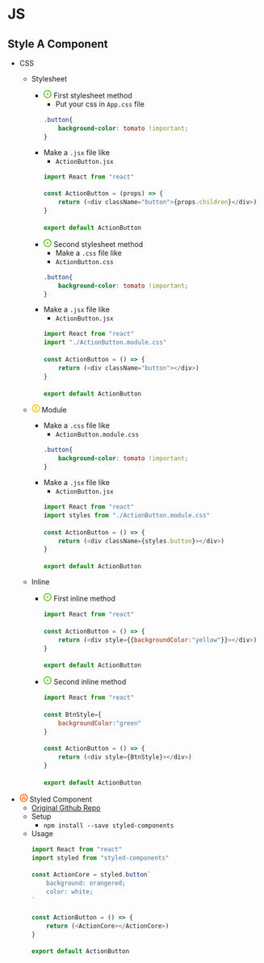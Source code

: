 # JS
## Style A Component
- CSS
    - Stylesheet
        - ![](../../../-/1.png) First stylesheet method
            - Put your css in `App.css` file
            ~~~css
            .button{
                background-color: tomato !important;
            }
            ~~~
        - Make a `.jsx` file like
            - `ActionButton.jsx`
            ~~~js
            import React from "react"

            const ActionButton = (props) => {
                return (<div className="button">{props.children}</div>)
            }

            export default ActionButton
            ~~~
        - ![](../../../-/1.png) Second stylesheet method
            - Make a `.css` file like
            - `ActionButton.css`
            ~~~css
            .button{
                background-color: tomato !important;
            }
            ~~~
        - Make a `.jsx` file like
            - `ActionButton.jsx`
            ~~~js
            import React from "react"
            import "./ActionButton.module.css"

            const ActionButton = () => {
                return (<div className="button"></div>)
            }

            export default ActionButton
            ~~~
    - ![](../../../-/2.png) Module
        - Make a `.css` file like
            - `ActionButton.module.css`
            ~~~css
            .button{
                background-color: tomato !important;
            }
            ~~~
        - Make a `.jsx` file like
            - `ActionButton.jsx`
            ~~~js
            import React from "react"
            import styles from "./ActionButton.module.css"

            const ActionButton = () => {
                return (<div className={styles.button}></div>)
            }

            export default ActionButton
            ~~~
        
    - Inline
        - ![](../../../-/1.png) First inline method
            ~~~js
            import React from "react"

            const ActionButton = () => {
                return (<div style={{backgroundColor:"yellow"}}></div>)
            }

            export default ActionButton
            ~~~
        - ![](../../../-/1.png) Second inline method
            ~~~js
            import React from "react"

            const BtnStyle={
                backgroundColor:"green"
            }

            const ActionButton = () => {
                return (<div style={BtnStyle}></div>)
            }

            export default ActionButton
            ~~~
- ![](../../../-/3.png) Styled Component
    - [Original Github Repo](https://github.com/styled-components/styled-components)
    - Setup
        - `npm install --save styled-components`
    - Usage
        ~~~js
        import React from "react"
        import styled from "styled-components"

        const ActionCore = styled.button`
            background: orangered;
            color: white;
        `

        const ActionButton = () => {
            return (<ActionCore></ActionCore>)
        }

        export default ActionButton
        ~~~